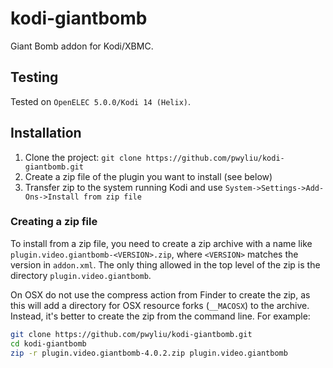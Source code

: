 # kodi-giantbomb
Giant Bomb addon for Kodi/XBMC.

## Testing
Tested on `OpenELEC 5.0.0/Kodi 14 (Helix)`.

## Installation
1. Clone the project: `git clone https://github.com/pwyliu/kodi-giantbomb.git`
2. Create a zip file of the plugin you want to install (see below)
3. Transfer zip to the system running Kodi and use 
`System->Settings->Add-Ons->Install from zip file`

### Creating a zip file
To install from a zip file, you need to create a zip archive with a name like 
`plugin.video.giantbomb-<VERSION>.zip`, where `<VERSION>` matches the version 
in `addon.xml`. The only thing allowed in the top level of the zip is the 
directory `plugin.video.giantbomb`.

On OSX do not use the compress action from Finder to create the zip, as this 
will add a directory for OSX resource forks (`__MACOSX`) to the archive. 
Instead, it's better to create the zip from the command line. For example:

```bash
git clone https://github.com/pwyliu/kodi-giantbomb.git
cd kodi-giantbomb
zip -r plugin.video.giantbomb-4.0.2.zip plugin.video.giantbomb
```
